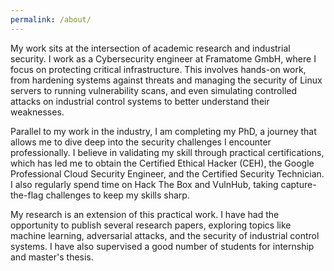 ```yaml
---
permalink: /about/
---
```


My work sits at the intersection of academic research and industrial security. I work as a Cybersecurity engineer at Framatome GmbH, where I focus on protecting critical infrastructure. This involves hands-on work, from hardening systems against threats and managing the security of Linux servers to running vulnerability scans, and even simulating controlled attacks on industrial control systems to better understand  their weaknesses.

Parallel to my work in the industry, I am completing my PhD, a journey that allows me to dive deep into the security challenges I encounter professionally. I believe in validating my skill through practical certifications, which has led me to obtain the Certified Ethical Hacker (CEH), the Google Professional Cloud Security Engineer, and the Certified Security Technician. I also regularly spend time on Hack The Box and VulnHub, taking capture-the-flag challenges to keep my skills sharp.

My research is an extension of this practical work. I have had the opportunity to publish several research papers, exploring topics like machine learning, adversarial attacks, and the security of industrial control systems. I have also supervised a good number of students for internship and master's thesis.